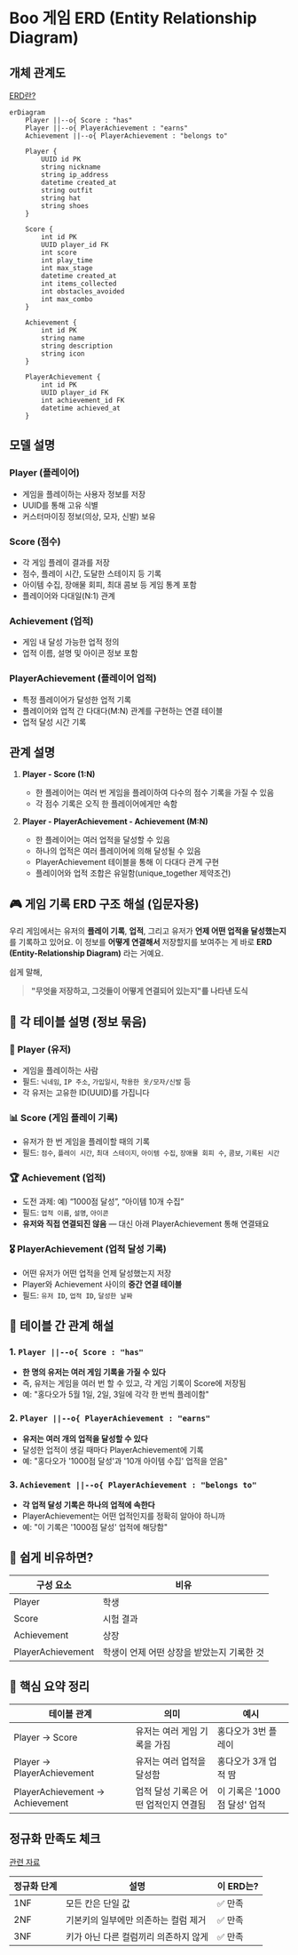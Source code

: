 # Boo 게임 ERD (Entity Relationship Diagram)

## 개체 관계도
[ERD란?](https://inpa.tistory.com/entry/DB-%F0%9F%93%9A-%EB%8D%B0%EC%9D%B4%ED%84%B0-%EB%AA%A8%EB%8D%B8%EB%A7%81-1N-%EA%B4%80%EA%B3%84-%F0%9F%93%88-ERD-%EB%8B%A4%EC%9D%B4%EC%96%B4%EA%B7%B8%EB%9E%A8)

```mermaid
erDiagram
    Player ||--o{ Score : "has"
    Player ||--o{ PlayerAchievement : "earns"
    Achievement ||--o{ PlayerAchievement : "belongs to"
    
    Player {
        UUID id PK
        string nickname
        string ip_address
        datetime created_at
        string outfit
        string hat
        string shoes
    }
    
    Score {
        int id PK
        UUID player_id FK
        int score
        int play_time
        int max_stage
        datetime created_at
        int items_collected
        int obstacles_avoided
        int max_combo
    }
    
    Achievement {
        int id PK
        string name
        string description
        string icon
    }
    
    PlayerAchievement {
        int id PK
        UUID player_id FK
        int achievement_id FK
        datetime achieved_at
    }
```

## 모델 설명

### Player (플레이어)
- 게임을 플레이하는 사용자 정보를 저장
- UUID를 통해 고유 식별
- 커스터마이징 정보(의상, 모자, 신발) 보유

### Score (점수)
- 각 게임 플레이 결과를 저장
- 점수, 플레이 시간, 도달한 스테이지 등 기록
- 아이템 수집, 장애물 회피, 최대 콤보 등 게임 통계 포함
- 플레이어와 다대일(N:1) 관계

### Achievement (업적)
- 게임 내 달성 가능한 업적 정의
- 업적 이름, 설명 및 아이콘 정보 포함

### PlayerAchievement (플레이어 업적)
- 특정 플레이어가 달성한 업적 기록
- 플레이어와 업적 간 다대다(M:N) 관계를 구현하는 연결 테이블
- 업적 달성 시간 기록

## 관계 설명

1. **Player - Score (1:N)**
   - 한 플레이어는 여러 번 게임을 플레이하여 다수의 점수 기록을 가질 수 있음
   - 각 점수 기록은 오직 한 플레이어에게만 속함

2. **Player - PlayerAchievement - Achievement (M:N)**
   - 한 플레이어는 여러 업적을 달성할 수 있음
   - 하나의 업적은 여러 플레이어에 의해 달성될 수 있음
   - PlayerAchievement 테이블을 통해 이 다대다 관계 구현
   - 플레이어와 업적 조합은 유일함(unique_together 제약조건) 



## 🎮 게임 기록 ERD 구조 해설 (입문자용)

우리 게임에서는 유저의 **플레이 기록**, **업적**, 그리고 유저가 **언제 어떤 업적을 달성했는지**를 기록하고 있어요.
이 정보를 **어떻게 연결해서** 저장할지를 보여주는 게 바로 **ERD (Entity-Relationship Diagram)** 라는 거예요.

쉽게 말해,

> **"무엇을 저장하고, 그것들이 어떻게 연결되어 있는지"를 나타낸 도식**

## 🧱 각 테이블 설명 (정보 묶음)

### 👤 Player (유저)

* 게임을 플레이하는 사람
* 필드: `닉네임`, `IP 주소`, `가입일시`, `착용한 옷/모자/신발` 등
* 각 유저는 고유한 ID(UUID)를 가집니다


### 📊 Score (게임 플레이 기록)

* 유저가 한 번 게임을 플레이할 때의 기록
* 필드: `점수`, `플레이 시간`, `최대 스테이지`, `아이템 수집`, `장애물 회피 수`, `콤보`, `기록된 시간`

### 🏆 Achievement (업적)

* 도전 과제: 예) “1000점 달성”, “아이템 10개 수집”
* 필드: `업적 이름`, `설명`, `아이콘`
* **유저와 직접 연결되진 않음** — 대신 아래 PlayerAchievement 통해 연결돼요

### 🎖 PlayerAchievement (업적 달성 기록)

* 어떤 유저가 어떤 업적을 언제 달성했는지 저장
* Player와 Achievement 사이의 **중간 연결 테이블**
* 필드: `유저 ID`, `업적 ID`, `달성한 날짜`


## 🔗 테이블 간 관계 해설

### 1. `Player ||--o{ Score : "has"`

* **한 명의 유저는 여러 게임 기록을 가질 수 있다**
* 즉, 유저는 게임을 여러 번 할 수 있고, 각 게임 기록이 Score에 저장됨
* 예: "홍다오가 5월 1일, 2일, 3일에 각각 한 번씩 플레이함"


### 2. `Player ||--o{ PlayerAchievement : "earns"`

* **유저는 여러 개의 업적을 달성할 수 있다**
* 달성한 업적이 생길 때마다 PlayerAchievement에 기록
* 예: "홍다오가 '1000점 달성'과 '10개 아이템 수집' 업적을 얻음"


### 3. `Achievement ||--o{ PlayerAchievement : "belongs to"`

* **각 업적 달성 기록은 하나의 업적에 속한다**
* PlayerAchievement는 어떤 업적인지를 정확히 알아야 하니까
* 예: "이 기록은 '1000점 달성' 업적에 해당함"


## 📌 쉽게 비유하면?

| 구성 요소             | 비유                       |
| ----------------- | ------------------------ |
| Player            | 학생                       |
| Score             | 시험 결과                    |
| Achievement       | 상장                       |
| PlayerAchievement | 학생이 언제 어떤 상장을 받았는지 기록한 것 |


## 🧠 핵심 요약 정리

| 테이블 관계                          | 의미                    | 예시                  |
| ------------------------------- | --------------------- | ------------------- |
| Player → Score                  | 유저는 여러 게임 기록을 가짐      | 홍다오가 3번 플레이         |
| Player → PlayerAchievement      | 유저는 여러 업적을 달성함        | 홍다오가 3개 업적 땀        |
| PlayerAchievement → Achievement | 업적 달성 기록은 어떤 업적인지 연결됨 | 이 기록은 '1000점 달성' 업적 |


## 정규화 만족도 체크
[관련 자료](https://velog.io/@wisdom-one/%EC%A0%95%EA%B7%9C%ED%99%94Normalization)


| 정규화 단계 | 설명                    | 이 ERD는? |
| ------ | --------------------- | ------- |
| 1NF    | 모든 칸은 단일 값            | ✅ 만족    |
| 2NF    | 기본키의 일부에만 의존하는 컬럼 제거  | ✅ 만족    |
| 3NF    | 키가 아닌 다른 컬럼끼리 의존하지 않게 | ✅ 만족    |
